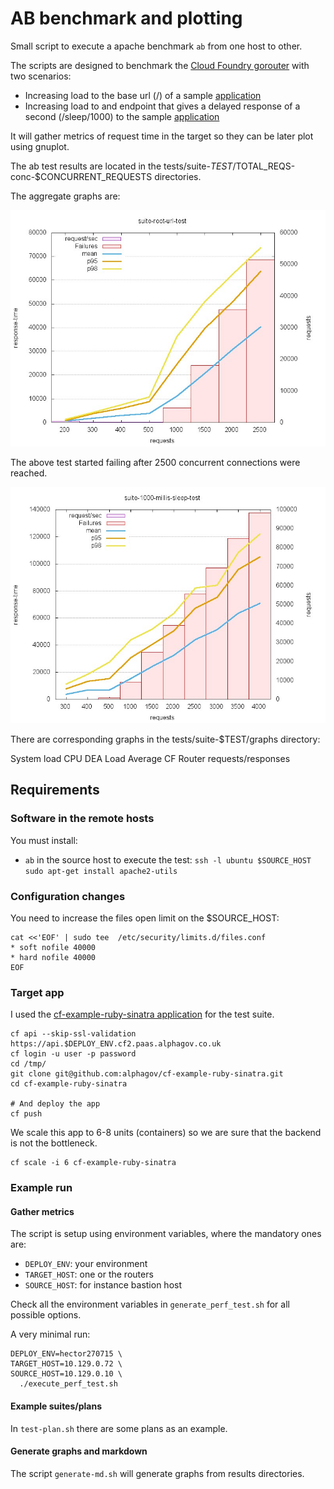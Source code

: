 # AB benchmark and plotting

Small script to execute a apache benchmark `ab` from one host to other.

The scripts are designed to benchmark the [Cloud Foundry gorouter](https://github.com/cloudfoundry/gorouter) with two scenarios:

* Increasing load to the base url (/) of a sample [application](https://github.com/alphagov/cf-example-ruby-sinatra)
* Increasing load to and endpoint that gives a delayed response of a second (/sleep/1000) to the sample [application](https://github.com/alphagov/cf-example-ruby-sinatra)

It will gather metrics of request time in the target so they can be later plot using gnuplot.

The ab test results are located in the tests/suite-$TEST/$TOTAL_REQS-conc-$CONCURRENT_REQUESTS directories.

The aggregate graphs are:

![](tests/suite-root-url-test/aggregate.jpg)

The above test started failing after 2500 concurrent connections were reached.

![](tests/suite-1000-millis-sleep-test/aggregate.jpg)

There are corresponding graphs in the tests/suite-$TEST/graphs directory:

System load
CPU DEA Load Average
CF Router requests/responses


## Requirements

### Software in the remote hosts

You must install:

 * `ab` in the source host to execute the test: `ssh -l ubuntu $SOURCE_HOST sudo apt-get install apache2-utils`

### Configuration changes

You need to increase the files open limit on the $SOURCE_HOST:

```
cat <<'EOF' | sudo tee  /etc/security/limits.d/files.conf
* soft nofile 40000
* hard nofile 40000
EOF
```

### Target app

I used the [cf-example-ruby-sinatra application](https://github.com/alphagov/cf-example-ruby-sinatra) for the test suite.

```
cf api --skip-ssl-validation https://api.$DEPLOY_ENV.cf2.paas.alphagov.co.uk
cf login -u user -p password
cd /tmp/
git clone git@github.com:alphagov/cf-example-ruby-sinatra.git
cd cf-example-ruby-sinatra

# And deploy the app
cf push

```

We scale this app to 6-8 units (containers) so we are sure that the backend
is not the bottleneck.

```
cf scale -i 6 cf-example-ruby-sinatra
```

### Example run

#### Gather metrics

The script is setup using environment variables, where the mandatory ones are:

 * `DEPLOY_ENV`: your environment
 * `TARGET_HOST`: one or the routers
 * `SOURCE_HOST`: for instance bastion host

Check all the environment variables in `generate_perf_test.sh` for all possible options.

A very minimal run:

```
DEPLOY_ENV=hector270715 \
TARGET_HOST=10.129.0.72 \
SOURCE_HOST=10.129.0.10 \
  ./execute_perf_test.sh
```

#### Example suites/plans

In `test-plan.sh` there are some plans as an example.

#### Generate graphs and markdown

The script `generate-md.sh` will generate graphs from results directories.
